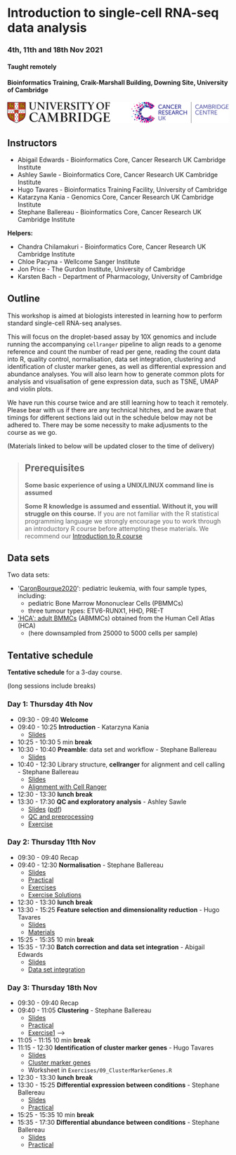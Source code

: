 # Introduction to single-cell RNA-seq data analysis 
### 4th, 11th and 18th Nov 2021
#### Taught remotely
#### Bioinformatics Training, Craik-Marshall Building, Downing Site, University of Cambridge

![](Images/uniOfCamCrukLogos.png)

## Instructors

* Abigail Edwards - Bioinformatics Core, Cancer Research UK Cambridge Institute
* Ashley Sawle - Bioinformatics Core, Cancer Research UK Cambridge Institute
* Hugo Tavares - Bioinformatics Training Facility, University of Cambridge
* Katarzyna Kania - Genomics Core, Cancer Research UK Cambridge Institute
* Stephane Ballereau - Bioinformatics Core, Cancer Research UK Cambridge Institute

**Helpers:**

* Chandra Chilamakuri - Bioinformatics Core, Cancer Research UK Cambridge Institute
* Chloe Pacyna - Wellcome Sanger Institute
* Jon Price - The Gurdon Institute, University of Cambridge
* Karsten Bach - Department of Pharmacology, University of Cambridge

## Outline

This workshop is aimed at biologists interested in learning how to perform
standard single-cell RNA-seq analyses. 

This will focus on the droplet-based assay by 10X genomics and include running
the accompanying `cellranger` pipeline to align reads to a genome reference and
count the number of read per gene, reading the count data into R, quality control,
normalisation, data set integration, clustering and identification of cluster
marker genes, as well as differential expression and abundance analyses.
You will also learn how to generate common plots for analysis and visualisation
of gene expression data, such as TSNE, UMAP and violin plots.

We have run this course twice and are still learning how to teach it remotely.
Please bear with us if there are any technical hitches, and be aware that timings
for different sections laid out in the schedule below may not be adhered to.
There may be some necessity to make adjusments to the course as we go.

(Materials linked to below will be updated closer to the time of delivery)

> ## Prerequisites
>
> __**Some basic experience of using a UNIX/LINUX command line is assumed**__
> 
> __**Some R knowledge is assumed and essential. Without it, you
> will struggle on this course.**__ 
> If you are not familiar with the R statistical programming language we
> strongly encourage you to work through an introductory R course before
> attempting these materials.
> We recommend our [Introduction to R course](https://bioinformatics-core-shared-training.github.io/r-intro/)

## Data sets

Two data sets:

* '[CaronBourque2020](https://www.nature.com/articles/s41598-020-64929-x)': pediatric leukemia, with four sample types, including:
  * pediatric Bone Marrow Mononuclear Cells (PBMMCs)
  * three tumour types: ETV6-RUNX1, HHD, PRE-T  
* ['HCA': adult BMMCs](https://data.humancellatlas.org/explore/projects/cc95ff89-2e68-4a08-a234-480eca21ce79) (ABMMCs) obtained from the Human Cell Atlas (HCA)
  * (here downsampled from 25000 to 5000 cells per sample)

## Tentative schedule

**Tentative schedule** for a 3-day course.

(long sessions include breaks)

### Day 1: Thursday 4th Nov

* 09:30 - 09:40 **Welcome** <!-- Paul -->
* 09:40 - 10:25 **Introduction** - Katarzyna Kania
    + [Slides](Slides/01_Introduction.pdf)
* 10:25 - 10:30 5 min **break** 
* 10:30 - 10:40 **Preamble**: data set and workflow - Stephane Ballereau
    + [Slides](Slides/02_PreambleSlides.html)
* 10:40 - 12:30 Library structure, **cellranger** for alignment and cell calling - Stephane Ballereau
    + [Slides](Slides/03_CellRangerSlides.html) <!-- \([pdf](scRNAseq/Slides/CellRangerSlides.pdf)\) -->
    + [Alignment with Cell Ranger](Markdowns/03_CellRanger.html)
* 12:30 - 13:30 **lunch break**
* 13:30 - 17:30 **QC and exploratory analysis** - Ashley Sawle
    + [Slides](Slides/04_QualityControlSlides.html) \([pdf](Slides/04_QualityControlSlides.pdf)\)
    + [QC and preprocessing](Markdowns/04_Preprocessing_And_QC.html)     
    + [Exercise](Markdowns/04_Preprocessing_And_QC.Exercise.html)  

### Day 2: Thursday 11th Nov

* 09:30 - 09:40 Recap <!-- Stephane -->
* 09:40 - 12:30 **Normalisation** - Stephane Ballereau
    + [Slides](Slides/05_NormalisationSlides.html) <!-- \([pdf](scRNAseq/Slides/05_normalisationSlides.pdf)\) -->
    + [Practical](Markdowns/05_Normalisation.html)     
    + [Exercises](Markdowns/05_Normalisation_exercises.html)
    + [Exercise Solutions](Markdowns/05_Normalisation_exercises_solutions.html)
* 12:30 - 13:30 **lunch break**
* 13:30 - 15:25 **Feature selection and dimensionality reduction** - Hugo Tavares
    + [Slides](Slides/06_FeatureSelectionAndDimensionalityReduction_slides.html)
    + [Materials](Markdowns/06_FeatureSelectionAndDimensionalityReduction.html)
* 15:25 - 15:35 10 min **break**
* 15:35 - 17:30 **Batch correction and data set integration** - Abigail Edwards
    + [Slides](Slides/07_DataIntegrationAndBatchCorrectionSlides.html)  
    + [Data set integration](Markdowns/07_DataSetIntegration_PBMMC_ETV6-RUNX1.html)
    <!-- extended ? -->

### Day 3: Thursday 18th Nov

* 09:30 - 09:40 Recap <!-- Stephane -->
* 09:40 - 11:05 **Clustering** - Stephane Ballereau
    + [Slides](Slides/08_ClusteringSlides.html)
    + [Practical](Markdowns/08_ClusteringPostDsi.html)     
    + [Exercise1](scRNAseq/Markdowns/08_ClusteringPostDsi_exercise.Rmd) -->
    <!-- + [Exercise Solutions](scRNAseq/Markdowns/08_ClusteringPostDsi_exercise_solutions.html) -->
* 11:05 - 11:15 10 min **break** 
* 11:15 - 12:30 **Identification of cluster marker genes** - Hugo Tavares
    + [Slides](Slides/09_ClusterMarkerGenes.html)
    + [Cluster marker genes](Markdowns/09_ClusterMarkerGenes.html)
    + Worksheet in `Exercises/09_ClusterMarkerGenes.R`
* 12:30 - 13:30 **lunch break**
* 13:30 - 15:25 **Differential expression between conditions** - Stephane Ballereau
    + [Slides](Slides/10_MultiSplCompSlides.html)
    + [Practical](Markdowns/10_MultiSplComp.html)     
    <!-- + [Exercise1 Solutions](scRNAseq/Markdowns/10_MultiSplComp_exercise1_solutions.html) -->
    <!-- + [Exercise2 Solutions](scRNAseq/Markdowns/10_MultiSplComp_exercise2_solutions.html) -->
* 15:25 - 15:35 10 min **break** 
* 15:35 - 17:30 **Differential abundance between conditions** - Stephane Ballereau
    + [Slides](Slides/10_MultiSplCompSlides.html)
    + [Practical](Markdowns/10_MultiSplComp.html)     
    <!-- + [Exercise1 Solutions](scRNAseq/Markdowns/10_MultiSplComp_exercise1_solutions.html) -->
    <!-- + [Exercise2 Solutions](scRNAseq/Markdowns/10_MultiSplComp_exercise2_solutions.html) -->
